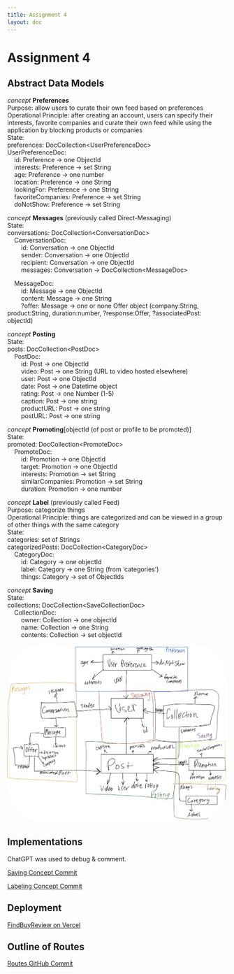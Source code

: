 ```yaml
---
title: Assignment 4
layout: doc
---
```


# Assignment 4

## Abstract Data Models

*concept* **Preferences**  
Purpose: allow users to curate their own feed based on preferences  
Operational Principle: after creating an account, users can specify their interests, favorite companies and curate their own feed while using the application by blocking products or companies  
State:  
preferences: DocCollection\<UserPreferenceDoc\>  
UserPreferenceDoc:  
&nbsp;&nbsp;&nbsp;&nbsp;id: Preference → one ObjectId  
&nbsp;&nbsp;&nbsp;&nbsp;interests: Preference → set String  
&nbsp;&nbsp;&nbsp;&nbsp;age: Preference → one number  
&nbsp;&nbsp;&nbsp;&nbsp;location: Preference → one String  
&nbsp;&nbsp;&nbsp;&nbsp;lookingFor: Preference → one String  
&nbsp;&nbsp;&nbsp;&nbsp;favoriteCompanies: Preference → set String  
&nbsp;&nbsp;&nbsp;&nbsp;doNotShow: Preference → set String  


*concept* **Messages** (previously called Direct-Messaging)  
State:  
conversations: DocCollection\<ConversationDoc\>  
&nbsp;&nbsp;&nbsp;&nbsp;ConversationDoc:  
&nbsp;&nbsp;&nbsp;&nbsp;&nbsp;&nbsp;&nbsp;&nbsp;id: Conversation → one ObjectId  
&nbsp;&nbsp;&nbsp;&nbsp;&nbsp;&nbsp;&nbsp;&nbsp;sender: Conversation → one ObjectId  
&nbsp;&nbsp;&nbsp;&nbsp;&nbsp;&nbsp;&nbsp;&nbsp;recipient: Conversation → one ObjectId  
&nbsp;&nbsp;&nbsp;&nbsp;&nbsp;&nbsp;&nbsp;&nbsp;messages: Conversation → DocCollection\<MessageDoc\>  


&nbsp;&nbsp;&nbsp;&nbsp;MessageDoc:  
&nbsp;&nbsp;&nbsp;&nbsp;&nbsp;&nbsp;&nbsp;&nbsp;id: Message → one ObjectId  
&nbsp;&nbsp;&nbsp;&nbsp;&nbsp;&nbsp;&nbsp;&nbsp;content: Message → one String  
&nbsp;&nbsp;&nbsp;&nbsp;&nbsp;&nbsp;&nbsp;&nbsp;?offer: Message → one or none Offer object (company:String, product:String, duration:number, ?response:Offer, ?associatedPost: objectId)


*concept* **Posting**  
State:  
posts: DocCollection\<PostDoc\>  
&nbsp;&nbsp;&nbsp;&nbsp;PostDoc:  
&nbsp;&nbsp;&nbsp;&nbsp;&nbsp;&nbsp;&nbsp;&nbsp;id: Post → one ObjectId  
&nbsp;&nbsp;&nbsp;&nbsp;&nbsp;&nbsp;&nbsp;&nbsp;video: Post → one String (URL to video hosted elsewhere)  
&nbsp;&nbsp;&nbsp;&nbsp;&nbsp;&nbsp;&nbsp;&nbsp;user: Post → one ObjectId  
&nbsp;&nbsp;&nbsp;&nbsp;&nbsp;&nbsp;&nbsp;&nbsp;date: Post → one Datetime object  
&nbsp;&nbsp;&nbsp;&nbsp;&nbsp;&nbsp;&nbsp;&nbsp;rating: Post → one Number (1-5)  
&nbsp;&nbsp;&nbsp;&nbsp;&nbsp;&nbsp;&nbsp;&nbsp;caption: Post → one string  
&nbsp;&nbsp;&nbsp;&nbsp;&nbsp;&nbsp;&nbsp;&nbsp;productURL: Post → one string  
&nbsp;&nbsp;&nbsp;&nbsp;&nbsp;&nbsp;&nbsp;&nbsp;postURL: Post → one string  


*concept* **Promoting**[objectId (of post or profile to be promoted)]  
State:  
promoted: DocCollection\<PromoteDoc\>  
&nbsp;&nbsp;&nbsp;&nbsp;PromoteDoc:  
&nbsp;&nbsp;&nbsp;&nbsp;&nbsp;&nbsp;&nbsp;&nbsp;id: Promotion → one ObjectId  
&nbsp;&nbsp;&nbsp;&nbsp;&nbsp;&nbsp;&nbsp;&nbsp;target: Promotion → one ObjectId  
&nbsp;&nbsp;&nbsp;&nbsp;&nbsp;&nbsp;&nbsp;&nbsp;interests: Promotion → set String  
&nbsp;&nbsp;&nbsp;&nbsp;&nbsp;&nbsp;&nbsp;&nbsp;similarCompanies: Promotion → set String  
&nbsp;&nbsp;&nbsp;&nbsp;&nbsp;&nbsp;&nbsp;&nbsp;duration: Promotion → one number  

*concept* **Label** (previously called Feed)  
Purpose: categorize things  
Operational Principle: things are categorized and can be viewed in a group of other things with the same category  
State:  
categories: set of Strings  
categorizedPosts: DocCollection\<CategoryDoc\>  
&nbsp;&nbsp;&nbsp;&nbsp;CategoryDoc:  
&nbsp;&nbsp;&nbsp;&nbsp;&nbsp;&nbsp;&nbsp;&nbsp;id: Category → one objectId  
&nbsp;&nbsp;&nbsp;&nbsp;&nbsp;&nbsp;&nbsp;&nbsp;label: Category → one String (from ‘categories’)  
&nbsp;&nbsp;&nbsp;&nbsp;&nbsp;&nbsp;&nbsp;&nbsp;things: Category → set of ObjectIds  

*concept* **Saving**  
State:  
collections: DocCollection\<SaveCollectionDoc\>  
&nbsp;&nbsp;&nbsp;&nbsp;CollectionDoc:  
&nbsp;&nbsp;&nbsp;&nbsp;&nbsp;&nbsp;&nbsp;&nbsp;owner: Collection → one objectId  
&nbsp;&nbsp;&nbsp;&nbsp;&nbsp;&nbsp;&nbsp;&nbsp;name: Collection → one String  
&nbsp;&nbsp;&nbsp;&nbsp;&nbsp;&nbsp;&nbsp;&nbsp;contents: Collection → set objectId  

<img src="/../assets/images/a4-images/diagram.jpg" width="700" style="border-radius:2vh">

## Implementations

ChatGPT was used to debug & comment.

<a href="https://github.com/cameron4young/findbuyreview/commit/339a7c1c484c10f5ab1e940b317a348279383d48">Saving Concept Commit</a>

<a href="https://github.com/cameron4young/findbuyreview/commit/73652227851903eb1896a70e9b99b79fe961c5e8">Labeling Concept Commit</a>

## Deployment

<a href="https://findbuyreview.vercel.app/">FindBuyReview on Vercel</a>

## Outline of Routes

<a href="https://github.com/cameron4young/findbuyreview/commit/45b98b2eef4b5be96c224ca5de13728e845697d0">Routes GitHub Commit</a>